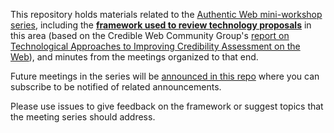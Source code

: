 This repository holds materials related to the [Authentic Web mini-workshop series](https://www.w3.org/events/workshops/2025/authentic-web-workshop/), including the __[framework used to review technology proposals](AuthenticWebQ.md)__ in this area (based on the Credible Web Community Group's [report on Technological Approaches to Improving Credibility Assessment on the Web](https://www.w3.org/2018/10/credibility-tech/)), and minutes from the meetings organized to that end.

Future meetings in the series will be [announced in this repo](https://github.com/w3c/authentic-web-workshop/discussions/1) where you can subscribe to be notified of related announcements.

Please use issues to give feedback on the framework or suggest topics that the meeting series should address.

